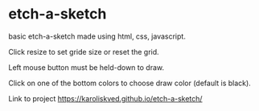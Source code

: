 # etch-a-sketch

basic etch-a-sketch made using html, css, javascript.

Click resize to set gride size or reset the grid.

Left mouse button must be held-down to draw.

Click on one of the bottom colors to choose draw color (default is black).

Link to project https://karoliskved.github.io/etch-a-sketch/
